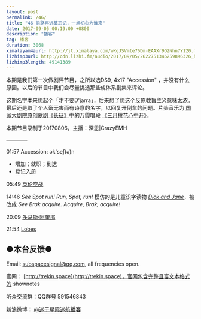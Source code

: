 ```yaml
---
layout: post
permalink: /46/
title: "46 前路再远莫忘记，一点初心为谁来"
date: 2017-09-05 00:19:00 +0800
description: "播客"
tag: 播客 
duration: 3068
ximalayam4aurl: http://jt.ximalaya.com/wKgJSVmte76Dm-EAAXr9O2Nhn7Y120.m4a?channel=rss&album_id=3135361&track_id=49677603&uid=6418191&jt=http://audio.xmcdn.com/group31/M0A/3C/BD/wKgJSVmte76Dm-EAAXr9O2Nhn7Y120.m4a
lizhimp3url: http://cdn.lizhi.fm/audio/2017/09/05/2622751346259896326_hd.mp3
lizhimp3length: 49141389
---   
```


本期是我们第一次做剧评节目，之所以选DS9, 4x17 &quot;Accession&quot; ，并没有什么原因。以后的节目中我们会尽量挑选那些成体系剧集来评论。

这期名字本来想起个「才不要D'jarra」，后来想了想这个反原教旨主义意味太浓。最后还是取了个人畜无害而有诗意的名字，以回复开倒车的问题。片头音乐为 [国家大剧院原创歌剧《长征》](http://ncpa-classic.cntv.cn/2016/07/01/VIDAu0XWQcvQgFxwHj66nPP7160701.shtml)中的万霞唱段 [《三月桃花心中开》](http://ncpa-classic.cntv.cn/2016/09/12/VIDEnBYzyxP53u0RMQmXgZNg160912.shtml)。

本期节目录制于20170806，主播：深思\|CrazyEMH

————

01:57 Accession: ək&#39;seʃ(ə)n

- 增加；就职；到达
- 登记入册

05:49 [英伦空战](https://zh.wikipedia.org/wiki/%E4%B8%8D%E5%88%97%E9%A1%9B%E6%88%B0%E5%BD%B9)

14:46 _See Spot run! Run, Spot, run!_ 模仿的是儿童识字读物 [_Dick and Jane_](https://en.wikipedia.org/wiki/Dick_and_Jane)，被改成 _See Brak acquire. Acquire, Brak, acquire!_

20:09 [多马斯·阿奎那](https://zh.wikipedia.org/wiki/%E6%89%98%E9%A9%AC%E6%96%AF%C2%B7%E9%98%BF%E5%A5%8E%E9%82%A3)

21:54 [Lobes](http://memory-alpha.wikia.com/wiki/Lobes)

## ●本台反馈●

Email: [subspacesignal@qq.com](mailto:subspacesignal@qq.com), all frequencies open.

官网： [http://trekin.space](http://trekin.space)，官网包含完整且富文本格式的 shownotes

听众交流群：QQ群号 591546843

新浪微博： [@迷于星际迷航播客](http://weibo.com/lostinst)
